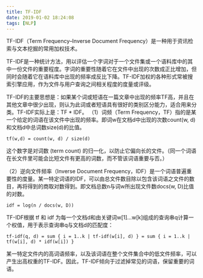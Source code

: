 ```yaml
---
title: TF-IDF
date: 2019-01-02 18:24:08
tags: [NLP]
---
```


 TF-IDF（Term Frequency–Inverse Document Frequency）是一种用于资讯检索与文本挖掘的常用加权技术。
 <!--more-->TF-IDF是一种统计方法，用以评估一个字词对于一个文件集或一个语料库中的其中一份文件的重要程度。字词的重要性随着它在文件中出现的次数成正比增加，但同时会随着它在语料库中出现的频率成反比下降。TF-IDF加权的各种形式常被搜索引擎应用，作为文件与用户查询之间相关程度的度量或评级。
TF-IDF的主要思想是：如果某个词或短语在一篇文章中出现的频率TF高，并且在其他文章中很少出现，则认为此词或者短语具有很好的类别区分能力，适合用来分类。TF-IDF实际上是：TF * IDF。
（1）词频（Term Frequency，TF）指的是某一个给定的词语在该文件中出现的频率。即词w在文档d中出现的次数count(w, d)和文档d中总词数size(d)的比值。

    tf(w,d) = count(w, d) / size(d)

这个数字是对词数 (term count) 的归一化，以防止它偏向长的文件。（同一个词语在长文件里可能会比短文件有更高的词数，而不管该词语重要与否。）

（2）逆向文件频率（Inverse Document Frequency，IDF）是一个词语普遍重要性的度量。某一特定词语的IDF，可以由总文件数目除以包含该词语之文件的数目，再将得到的商取对数得到。即文档总数n与词w所出现文件数docs(w, D)比值的对数。

    idf = log(n / docs(w, D))

TF-IDF根据 tf 和 idf 为每一个文档d和由关键词w[1]…w[k]组成的查询串q计算一个权值，用于表示查询串q与文档d的匹配度：
    
    tf-idf(q, d) = sum { i = 1..k | tf-idf(w[i], d) } = sum { i = 1..k | tf(w[i], d) * idf(w[i]) }

某一特定文件内的高词语频率，以及该词语在整个文件集合中的低文件频率，可以产生出高权重的TF-IDF。因此，TF-IDF倾向于过滤掉常见的词语，保留重要的词语。